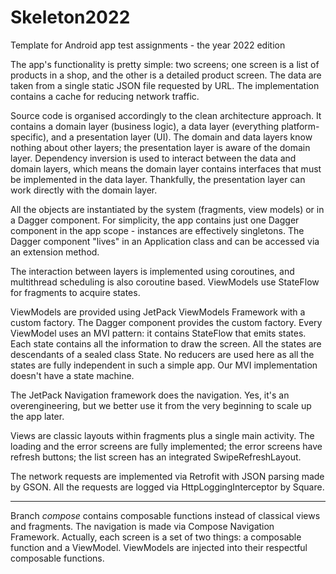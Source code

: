 # Skeleton2022
Template for Android app test assignments - the year 2022 edition


The app's functionality is pretty simple: two screens; one screen is a list of products in a shop, and the other is a detailed product screen.
The data are taken from a single static JSON file requested by URL. The implementation contains a cache for reducing network traffic.

Source code is organised accordingly to the clean architecture approach. It contains a domain layer (business logic), a data layer (everything platform-specific), and a presentation layer (UI). The domain and data layers know nothing about other layers; the presentation layer is aware of the domain layer. Dependency inversion is used to interact between the data and domain layers, which means the domain layer contains interfaces that must be implemented in the data layer. Thankfully, the presentation layer can work directly with the domain layer.

All the objects are instantiated by the system (fragments, view models) or in a Dagger component. For simplicity, the app contains just one Dagger component in the app scope - instances are effectively singletons. The Dagger component "lives" in an Application class and can be accessed via an extension method.

The interaction between layers is implemented using coroutines, and multithread scheduling is also coroutine based. ViewModels use StateFlow for fragments to acquire states.

ViewModels are provided using JetPack ViewModels Framework with a custom factory. The Dagger component provides the custom factory.
Every ViewModel uses an MVI pattern: it contains StateFlow that emits states. Each state contains all the information to draw the screen. All the states are descendants of a sealed class State. No reducers are used here as all the states are fully independent in such a simple app. Our MVI implementation doesn't have a state machine.

The JetPack Navigation framework does the navigation. Yes, it's an overengineering, but we better use it from the very beginning to scale up the app later.

Views are classic layouts within fragments plus a single main activity. The loading and the error screens are fully implemented; the error screens have refresh buttons; the list screen has an integrated SwipeRefreshLayout.

The network requests are implemented via Retrofit with JSON parsing made by GSON. All the requests are logged via HttpLoggingInterceptor by Square.

-------------

Branch *compose* contains composable functions instead of classical views and fragments. The navigation is made via Compose Navigation Framework. Actually, each screen is a set of two things: a composable function and a ViewModel. ViewModels are injected into their respectful composable functions.
